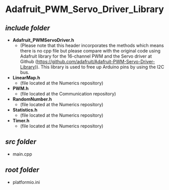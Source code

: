 # Adafruit_PWM_Servo_Driver_Library

## ***include folder***

- **Adafruit_PWMServoDriver.h**
    - (Please note that this header incorporates the methods which means there is no cpp file but please compare with the original code using Adafruit library for the 16-channel PWM and the Servo driver at Github (https://github.com/adafruit/Adafruit-PWM-Servo-Driver-Library)). This library is used to free up Arduino pins by using the I2C bus.
- **LinearMap.h**           
    - (file located at the Numerics repository)
- **PWM.h**                 
    - (file located at the Communication repository)
- **RandomNumber.h**       
    - (file located at the Numerics repository)
- **Statistics.h**         
    - (file located at the Numerics repository)
- **Timer.h**               
    - (file located at the Numerics repository)

## ***src folder***

- main.cpp

## ***root folder***

- platformio.ini

